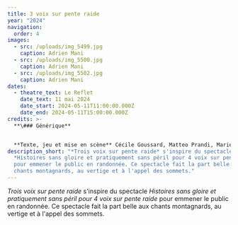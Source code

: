 ```yaml
---
title: 3 voix sur pente raide
year: "2024"
navigation:
  order: 4
images:
  - src: /uploads/img_5499.jpg
    caption: Adrien Mani
  - src: /uploads/img_5500.jpg
    caption: Adrien Mani
  - src: /uploads/img_5502.jpg
    caption: Adrien Mani
dates:
  - theatre_text: Le Reflet
    date_text: 11 mai 2024
    date_start: 2024-05-11T11:00:00.000Z
    date_end: 2024-05-11T15:00:00.000Z
credits: >-
  **\### Générique**


  **Texte, jeu et mise en scène** Cécile Goussard, Matteo Prandi, Marie Ripoll  **regard extérieur et jeu** Joël Maillard **collaboration à l'écriture** Adrien Mani **administration** Samuel Bezençon **Production** Collectif moitié moitié moitié **Co-production** Théâtre Le Reflet - Vevey
description_short: "*Trois voix sur pente raide* s'inspire du spectacle
  *Histoires sans gloire et pratiquement sans péril pour 4 voix sur pente raide*
  pour emmener le public en randonnée. Ce spectacle fait la part belle aux
  chants montagnards, au vertige et à l'appel des sommets."
---
```

*Trois voix sur pente raide* s'inspire du spectacle *Histoires sans gloire et pratiquement sans péril pour 4 voix sur pente raide* pour emmener le public en randonnée. Ce spectacle fait la part belle aux chants montagnards, au vertige et à l'appel des sommets.
